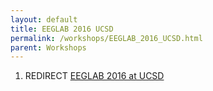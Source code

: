 ```yaml
---
layout: default
title: EEGLAB 2016 UCSD
permalink: /workshops/EEGLAB_2016_UCSD.html
parent: Workshops
---
```


1.  REDIRECT [EEGLAB 2016 at UCSD](/EEGLAB_2016_at_UCSD "wikilink")